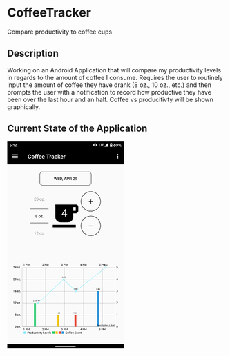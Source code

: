 # CoffeeTracker
Compare productivity to coffee cups

## Description
Working on an Android Application that will compare my productivity levels in regards to the amount of coffee I consume. Requires the user to routinely input the amount of coffee they have drank (8 oz., 10 oz., etc.) and then prompts the user with a notification to record how productive they have been over the last hour and an half. Coffee vs producitivty will be shown graphically. 

## Current State of the Application
![Image of Current Application State](https://github.com/APoolio/CoffeeTracker/blob/master/CoffeeTrackerScreenshot.png)
